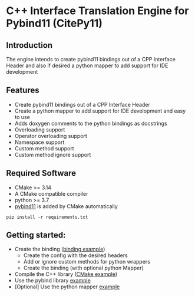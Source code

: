 # C++ Interface Translation Engine for Pybind11 (CitePy11)

## Introduction

The engine intends to create pybind11 bindings out of a CPP Interface Header and also if desired a python mapper to add
support for IDE development

## Features
- Create pybind11 bindings out of a CPP Interface Header
- Create a python mapper to add support for IDE development and easy to use
- Adds doxygen comments to the python bindings as docstrings
- Overloading support
- Operator overloading support
- Namespace support
- Custom method support
- Custom method ignore support

## Required Software

- CMake >= 3.14
- A CMake compatible compiler
- python >= 3.7
- [pybind11](https://github.com/pybind/pybind11) is added by CMake automatically

~~~~
pip install -r requirements.txt
~~~~ 

## Getting started:

- Create the binding ([binding example](./create_example_binding.py))
    - Create the config with the desired headers
    - Add or ignore custom methods for python wrappers
    - Create the binding (with optional python Mapper)
- Compile the C++ library ([CMake example](citePyExample/CMakeLists.txt))
- Use the pybind library [example](./test_compiled_library.py)
- [Optional] Use the python mapper [example](./test_mapped_library.py)
